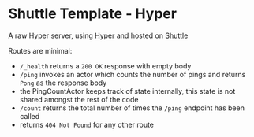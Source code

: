# Shuttle Template - Hyper

A raw Hyper server, using [Hyper](https://hyper.rs) and hosted on [Shuttle](https://shuttle.rs)

Routes are minimal:

- `/_health` returns a `200 OK` response with empty body
- `/ping` invokes an actor which counts the number of pings and returns `Pong` as the response body
- the PingCountActor keeps track of state internally, this state is not shared amongst the rest of the code
- `/count` returns the total number of times the `/ping` endpoint has been called
- returns `404 Not Found` for any other route
